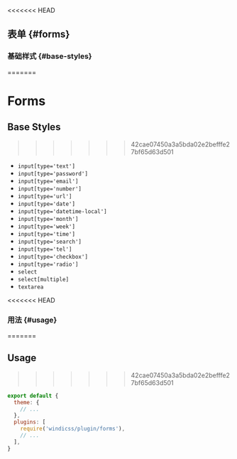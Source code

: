 <<<<<<< HEAD
## 表单 {#forms}

### 基础样式 {#base-styles}
=======
# Forms

## Base Styles
>>>>>>> 42cae07450a3a5bda02e2befffe27bf65d63d501

- `input[type='text']`
- `input[type='password']`
- `input[type='email']`
- `input[type='number']`
- `input[type='url']`
- `input[type='date']`
- `input[type='datetime-local']`
- `input[type='month']`
- `input[type='week']`
- `input[type='time']`
- `input[type='search']`
- `input[type='tel']`
- `input[type='checkbox']`
- `input[type='radio']`
- `select`
- `select[multiple]`
- `textarea`

<<<<<<< HEAD
### 用法 {#usage}
=======
## Usage
>>>>>>> 42cae07450a3a5bda02e2befffe27bf65d63d501

```js windi.config.js
export default {
  theme: {
    // ...
  },
  plugins: [
    require('windicss/plugin/forms'),
    // ...
  ],
}
```
